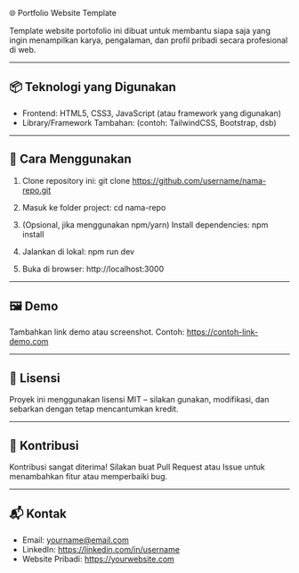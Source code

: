 🌐 Portfolio Website Template

Template website portofolio ini dibuat untuk membantu siapa saja yang ingin menampilkan karya, pengalaman, dan profil pribadi secara profesional di web.

------------------------------------------------------------
📦 Teknologi yang Digunakan
------------------------------------------------------------
- Frontend: HTML5, CSS3, JavaScript (atau framework yang digunakan)
- Library/Framework Tambahan: (contoh: TailwindCSS, Bootstrap, dsb)

------------------------------------------------------------
🚀 Cara Menggunakan
------------------------------------------------------------
1. Clone repository ini:
   git clone https://github.com/username/nama-repo.git

2. Masuk ke folder project:
   cd nama-repo

3. (Opsional, jika menggunakan npm/yarn) Install dependencies:
   npm install

4. Jalankan di lokal:
   npm run dev

5. Buka di browser:
   http://localhost:3000

------------------------------------------------------------
🖼️ Demo
------------------------------------------------------------
Tambahkan link demo atau screenshot.
Contoh: https://contoh-link-demo.com

------------------------------------------------------------
📄 Lisensi
------------------------------------------------------------
Proyek ini menggunakan lisensi MIT – silakan gunakan, modifikasi, dan sebarkan dengan tetap mencantumkan kredit.

------------------------------------------------------------
🤝 Kontribusi
------------------------------------------------------------
Kontribusi sangat diterima!
Silakan buat Pull Request atau Issue untuk menambahkan fitur atau memperbaiki bug.

------------------------------------------------------------
📬 Kontak
------------------------------------------------------------
- Email: yourname@email.com
- LinkedIn: https://linkedin.com/in/username
- Website Pribadi: https://yourwebsite.com
